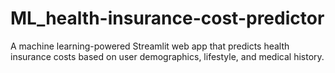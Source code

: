 # ML_health-insurance-cost-predictor
A machine learning-powered Streamlit web app that predicts health insurance costs based on user demographics, lifestyle, and medical history.
